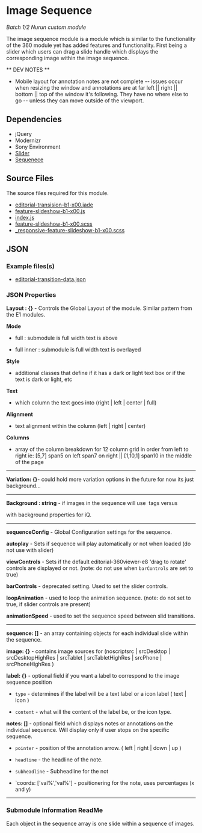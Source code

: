 # Image Sequence

_Batch 1/2 Nurun custom module_

The image sequence module is a module which is similar to the functionality of the 360 module yet has added features and functionality. First being a slider which users can drag a slide handle which displays the corresponding image within the image sequence.

** DEV NOTES **
- Mobile layout for annotation notes are not complete -- issues occur when resizing the window and annotations are at far left || right || bottom || top of the window it's following. They have no where else to go -- unless they can move outside of the viewport.


## Dependencies
* jQuery
* Modernizr
* Sony Environment
* [Slider](../../common/js/secondary/sony-slider-control.js)
* [Sequenece](../../common/js/secondary/sony-img-sequenece.js)

## Source Files
The source files required for this module.

* [editorial-transision-b1-x00.jade](html/feature-slideshow-b1-x00.jade)
* [feature-slideshow-b1-x00.js](js/feature-slideshow-b1-x00.js)
* [index.js](js/index.js)
* [feature-slideshow-b1-x00.scss](css/feature-slideshow-b1-x00.scss)
* [_responsive-feature-slideshow-b1-x00.scss](css/_responsive-feature-slideshow-b1-x00.scss)


## JSON

### Example files(s)

* [editorial-transition-data.json](demo/data/feature-slideshow-default.json)

### JSON Properties

**Layout : {}** - Controls the Global Layout of the module. Similar pattern from the E1 modules.

**Mode**
- full : submodule is full width text is above

- full inner : submodule is full width text is overlayed

**Style**

- additional classes that define if it has a dark or light text box or if the text is dark or light, etc

**Text**

- which column the text goes into (right | left | center | full)

**Alignment**

- text alignment within the column (left | right | center)

**Columns**

- array of the column breakdown for 12 column grid in order from left to right ie: [5,7] span5 on left span7 on right || [1,10,1] span10 in the middle of the page

- - - - - -

**Variation: {}**- could hold more variation options in the future for now its just background...

- - - - - -

**Background : string** - if images in the sequence will use <img> tags versus <div> with background properties for iQ.

- - - - - -

**sequenceConfig** - Global Configuration settings for the sequence.

**autoplay** - Sets if sequence will play automatically or not when loaded (do not use with slider)

**viewControls** - Sets if the default editorial-360viewer-e8 'drag to rotate' controls are displayed or not. (note: do not use when `barControls` are set to true)

**barControls** - deprecated setting. Used to set the slider controls.

**loopAnimation** - used to loop the animation sequence. (note: do not set to true, if slider controls are present)

**animationSpeed** - used to set the sequence speed between slid transitions.

- - - - - -

**sequence: []** - an array containing objects for each individual slide within the sequence.

**image: {}** - contains image sources for (noscriptsrc | srcDesktop | srcDesktopHighRes | srcTablet | srcTabletHighRes | srcPhone | srcPhoneHighRes )

**label: {}** - optional field if you want a label to correspond to the image sequence position

- `type` - determines if the label will be a text label or a icon label ( text | icon )

- `content` - what will the content of the label be, or the icon type.

**notes: []** - optional field which displays notes or annotations on the individual sequence. Will display only if user stops on the specific sequence.

- `pointer` - position of the annotation arrow. ( left | right | down | up )

- `headline` - the headline of the note.

- `subheadline` - Subheadline for the not

- `coords: ['val%','val%'] - positionering for the note, uses percentages (x and y)

- - - - - -

### Submodule Information ReadMe

Each object in the sequence array is one slide within a sequence of images.
